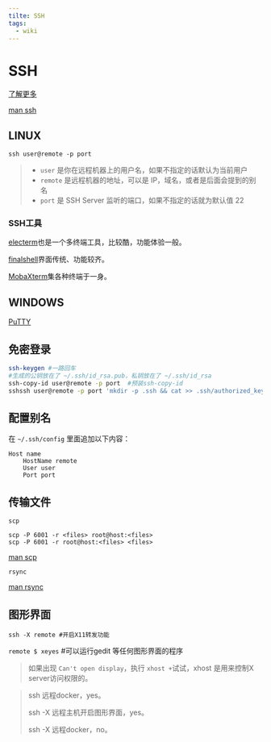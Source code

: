 ```yaml
---
tilte: SSH
tags:
  - wiki
---
```


# SSH

[了解更多](https://abcdabcd987.com/ssh/)

[man ssh](https://man.linuxde.net/ssh)

## LINUX

`ssh user@remote -p port`

> - `user` 是你在远程机器上的用户名，如果不指定的话默认为当前用户
> - `remote` 是远程机器的地址，可以是 IP，域名，或者是后面会提到的别名
> - `port` 是 SSH Server 监听的端口，如果不指定的话就为默认值 22

### SSH工具

[electerm](https://electerm.github.io/electerm/)也是一个多终端工具，比较酷，功能体验一般。

[finalshell](http://www.hostbuf.com/)界面传统、功能较齐。

[MobaXterm](https://mobaxterm.mobatek.net/)集各种终端于一身。

## WINDOWS

[PuTTY](https://www.chiark.greenend.org.uk/~sgtatham/putty/latest.html)

## 免密登录

```bash
ssh-keygen #一路回车
#生成的公钥放在了 ~/.ssh/id_rsa.pub，私钥放在了 ~/.ssh/id_rsa
ssh-copy-id user@remote -p port  #预装ssh-copy-id
sshssh user@remote -p port 'mkdir -p .ssh && cat >> .ssh/authorized_keys' < ~/.ssh/id_rsa.pubcopy-id user@remote -p port
```

## 配置别名

在 `~/.ssh/config` 里面追加以下内容：

```
Host name
    HostName remote
    User user
    Port port
```

## 传输文件

`scp`

```
scp -P 6001 -r <files> root@host:<files>
scp -P 6001 -r root@host:<files> <files>
```

[man scp](https://man.linuxde.net/scp)

`rsync`

[man rsync](https://man.linuxde.net/rsync)

## 图形界面

`ssh -X remote #开启X11转发功能`

`remote $ xeyes` #可以运行gedit 等任何图形界面的程序

> 如果出现 `Can't open display`，执行 `xhost +`试试，xhost 是用来控制X server访问权限的。

> ssh 远程docker，yes。
>
> ssh -X 远程主机开启图形界面，yes。
>
> ssh -X 远程docker，no。
